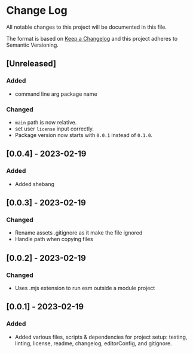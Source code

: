 # Change Log

All notable changes to this project will be documented in this file.

The format is based on [Keep a Changelog](http://keepachangelog.com/) and this project adheres to Semantic Versioning.

## [Unreleased]

### Added

- command line arg package name

### Changed

- `main` path is now relative.
- set user `license` input correctly.
- Package version now starts with `0.0.1` instead of `0.1.0`.

## [0.0.4] - 2023-02-19

### Added

- Added shebang

## [0.0.3] - 2023-02-19

### Changed

- Rename assets .gitignore as it make the file ignored
- Handle path when copying files

## [0.0.2] - 2023-02-19

### Changed

- Uses .mjs extension to run esm outside a module project

## [0.0.1] - 2023-02-19

### Added

- Added various files, scripts & dependencies for project setup: testing, linting, license, readme, changelog, editorConfig, and gitignore.
